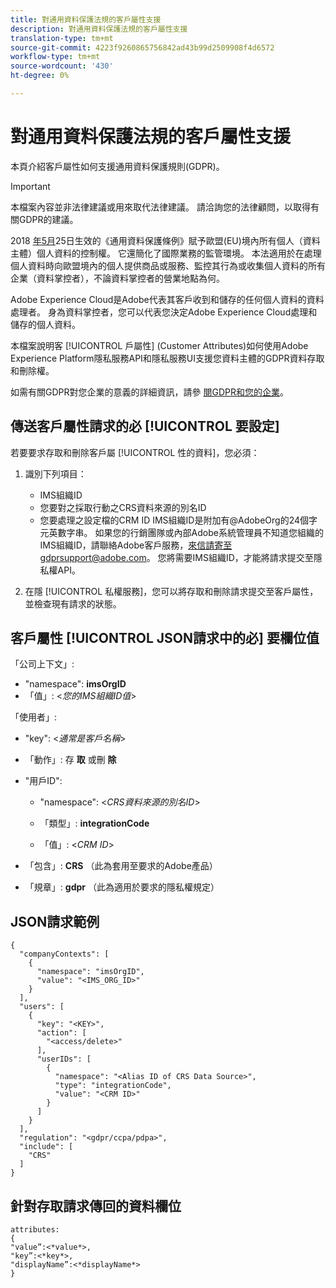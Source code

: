 ```yaml
---
title: 對通用資料保護法規的客戶屬性支援
description: 對通用資料保護法規的客戶屬性支援
translation-type: tm+mt
source-git-commit: 4223f9260865756842ad43b99d2509908f4d6572
workflow-type: tm+mt
source-wordcount: '430'
ht-degree: 0%

---
```



# 對通用資料保護法規的客戶屬性支援

本頁介紹客戶屬性如何支援通用資料保護規則(GDPR)。

>[!IMPORTANT]
>
>本檔案內容並非法律建議或用來取代法律建議。 請洽詢您的法律顧問，以取得有關GDPR的建議。

2018 [年5月](https://www.adobe.com/privacy/general-data-protection-regulation/what-is-gdpr.html)25日生效的《通用資料保護條例》賦予歐盟(EU)境內所有個人（資料主體）個人資料的控制權。 它還簡化了國際業務的監管環境。 本法適用於在處理個人資料時向歐盟境內的個人提供商品或服務、監控其行為或收集個人資料的所有企業（資料掌控者），不論資料掌控者的營業地點為何。

Adobe Experience Cloud是Adobe代表其客戶收到和儲存的任何個人資料的資料處理者。 身為資料掌控者，您可以代表您決定Adobe Experience Cloud處理和儲存的個人資料。

本檔案說明客 [!UICONTROL 戶屬性] (Customer Attributes)如何使用Adobe Experience Platform隱私服務API和隱私服務UI支援您資料主體的GDPR資料存取和刪除權。

如需有關GDPR對您企業的意義的詳細資訊，請參 [閱GDPR和您的企業](https://www.adobe.com/tw/privacy/general-data-protection-regulation.html)。

## 傳送客戶屬性請求的必 [!UICONTROL 要設定]

若要要求存取和刪除客戶屬 [!UICONTROL 性的資料]，您必須：

1. 識別下列項目：

   * IMS組織ID
   * 您要對之採取行動之CRS資料來源的別名ID
   * 您要處理之設定檔的CRM ID
   IMS組織ID是附加有@AdobeOrg的24個字元英數字串。 如果您的行銷團隊或內部Adobe系統管理員不知道您組織的IMS組織ID，請聯絡Adobe客戶服務，來信請寄至gdprsupport@adobe.com。 您將需要IMS組織ID，才能將請求提交至隱私權API。

1. 在隱 [!UICONTROL 私權服務]，您可以將存取和刪除請求提交至客戶屬性，並檢查現有請求的狀態。

## 客戶屬性 [!UICONTROL JSON請求中的必] 要欄位值

「公司上下文」:

* &quot;namespace&quot;: **imsOrgID**
* 「值」: &lt;*您的IMS組織ID值*>

「使用者」:

* &quot;key&quot;: &lt;*通常是客戶名稱*>

* 「動作」: 存 **取** 或刪 **除**

* &quot;用戶ID&quot;:

   * &quot;namespace&quot;: &lt;*CRS資料來源的別名ID*>

   * 「類型」: **integrationCode**

   * 「值」: &lt;*CRM ID*>

* 「包含」: **CRS** （此為套用至要求的Adobe產品）

* 「規章」: **gdpr** （此為適用於要求的隱私權規定）

## JSON請求範例

```
{
  "companyContexts": [
    {
      "namespace": "imsOrgID",
      "value": "<IMS_ORG_ID>"
    }
  ],
  "users": [
    {
      "key": "<KEY>",
      "action": [
        "<access/delete>"
      ],
      "userIDs": [
        {
          "namespace": "<Alias ID of CRS Data Source>",
          "type": "integrationCode",
          "value": "<CRM ID>"
        }
      ]
    }
  ],
  "regulation": "<gdpr/ccpa/pdpa>",
  "include": [
    "CRS"
  ]
}
```

## 針對存取請求傳回的資料欄位

```
attributes:
{
"value”:<*value*>,
"key”:<*key*>,
"displayName”:<*displayName*>
}
```
